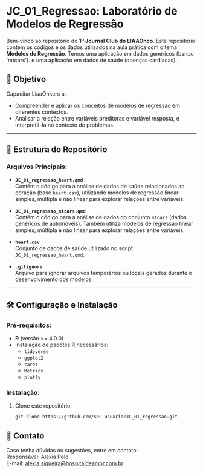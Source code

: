 # JC_01_Regressao: Laboratório de Modelos de Regressão

Bem-vindo ao repositório  do **1º Journal Club do LIAAOnco**. Este repositório contém os códigos e os dados utilizados na aula prática com o tema **Modelos de Regressão**. Temos uma aplicação em dados genéricos (banco 'mtcars'). e uma aplicação em dados de saúde (doenças cardíacas).

## 🧠 **Objetivo**
Capacitar LiaaOnkers a:
- Compreender e aplicar os conceitos de modelos de regressão em diferentes contextos.
- Analisar a relação entre variáveis preditoras e variável resposta, e interpretá-la no contexto do problemas.
---

## 📂 **Estrutura do Repositório**

### Arquivos Principais:
- **`JC_01_regressao_heart.qmd`**  
  Contém o código para a análise de dados de saúde relacionados ao coração (base `heart.csv`), utilizando modelos de regressão linear simples, múltipla e não linear para explorar relações entre variáveis.

- **`JC_01_regressao_mtcars.qmd`**  
  Contém o código para a análise de dados do conjunto `mtcars` (dados genéricos de automóveis). Também utiliza modelos de regressão linear simples, múltipla e não linear para explorar relações entre variáveis.

- **`heart.csv`**  
  Conjunto de dados de saúde utilizado no script `JC_01_regressao_heart.qmd`.

- **`.gitignore`**  
  Arquivo para ignorar arquivos temporários ou locais gerados durante o desenvolvimento dos modelos.

---

## 🛠️ **Configuração e Instalação**

### Pré-requisitos:
- **R** (versão >= 4.0.0)
- Instalação de pacotes R necessários:
  - `tidyverse`
  - `ggplot2`
  - `caret`
  - `Metrics`
  - `plotly`
  
### Instalação:
1. Clone este repositório:
   ```bash
   git clone https://github.com/seu-usuario/JC_01_regressao.git

## 📧 Contato
Caso tenha dúvidas ou sugestões, entre em contato: <br>
Responsável: Alexia Polo <br>
E-mail: alexia.siqueira@hospitaldeamor.com.br



